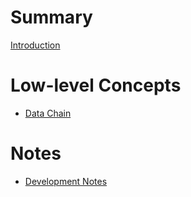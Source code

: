 # Summary
[Introduction](./introduction.md)

# Low-level Concepts
- [Data Chain](./data-chain.md)

# Notes
- [Development Notes](./notes.md)
